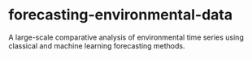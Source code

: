 # forecasting-environmental-data

A large-scale comparative analysis of environmental time series using classical and machine learning forecasting methods.
